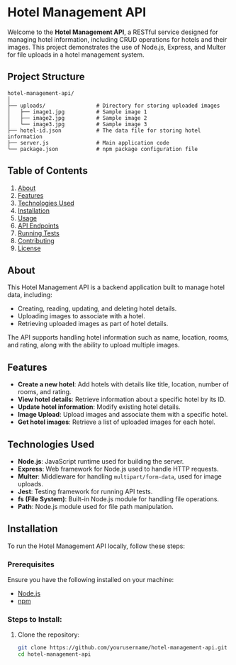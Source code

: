 # Hotel Management API

Welcome to the **Hotel Management API**, a RESTful service designed for managing hotel information, including CRUD operations for hotels and their images. This project demonstrates the use of Node.js, Express, and Multer for file uploads in a hotel management system.

## Project Structure

```plaintext
hotel-management-api/
│
├── uploads/                # Directory for storing uploaded images
│   ├── image1.jpg          # Sample image 1
│   ├── image2.jpg          # Sample image 2
│   └── image3.jpg          # Sample image 3
├── hotel-id.json           # The data file for storing hotel information
├── server.js               # Main application code
└── package.json            # npm package configuration file
```


## Table of Contents
1. [About](#about)
2. [Features](#features)
3. [Technologies Used](#technologies-used)
4. [Installation](#installation)
5. [Usage](#usage)
6. [API Endpoints](#api-endpoints)
7. [Running Tests](#running-tests)
8. [Contributing](#contributing)
9. [License](#license)

## About

This Hotel Management API is a backend application built to manage hotel data, including:
- Creating, reading, updating, and deleting hotel details.
- Uploading images to associate with a hotel.
- Retrieving uploaded images as part of hotel details.

The API supports handling hotel information such as name, location, rooms, and rating, along with the ability to upload multiple images.

## Features

- **Create a new hotel**: Add hotels with details like title, location, number of rooms, and rating.
- **View hotel details**: Retrieve information about a specific hotel by its ID.
- **Update hotel information**: Modify existing hotel details.
- **Image Upload**: Upload images and associate them with a specific hotel.
- **Get hotel images**: Retrieve a list of uploaded images for each hotel.
  
## Technologies Used

- **Node.js**: JavaScript runtime used for building the server.
- **Express**: Web framework for Node.js used to handle HTTP requests.
- **Multer**: Middleware for handling `multipart/form-data`, used for image uploads.
- **Jest**: Testing framework for running API tests.
- **fs (File System)**: Built-in Node.js module for handling file operations.
- **Path**: Node.js module used for file path manipulation.

## Installation

To run the Hotel Management API locally, follow these steps:

### Prerequisites
Ensure you have the following installed on your machine:
- [Node.js](https://nodejs.org/en/)
- [npm](https://www.npmjs.com/)

### Steps to Install:

1. Clone the repository:
   ```bash
   git clone https://github.com/yourusername/hotel-management-api.git
   cd hotel-management-api

